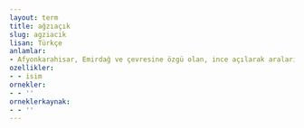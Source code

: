 ```yaml
---
layout: term
title: ağzıaçık
slug: agziacik
lisan: Türkçe
anlamlar:
- Afyonkarahisar, Emirdağ ve çevresine özgü olan, ince açılarak araları yağlanmış ve üst üste konulmuş yufkaların dikdörtgen parçalara ayrılıp içine mercimek, haşlanmış patates, kıyma vb. harç konulduktan sonra kenarları katlanıp ortası açık bırakılarak pişirilen bir tür börek; ağzıaçık börek
ozellikler:
- - isim
ornekler:
- - ''
orneklerkaynak:
- - ''
---
```

